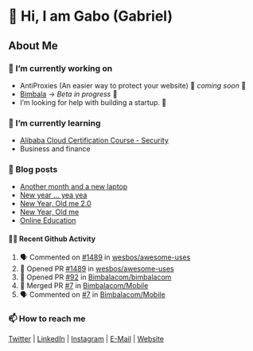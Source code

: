 

<!--
**mrgkanev/mrgkanev** is a ✨ _special_ ✨ repository because its `README.md` (this file) appears on your GitHub profile.

Here are some ideas to get you started:

-  ...
- 🌱 I’m currently learning ...
- 👯 I’m looking to collaborate on ...
- 🤔 I’m looking for help with ...
- 💬 Ask me about ...
- 📫 How to reach me: ...
- 😄 Pronouns: ...
- ⚡ Fun fact: ...
-->

# 👋 Hi, I am Gabo (Gabriel)

## About Me

### 🔭 I’m currently working on
- AntiProxies (An easier way to protect your website) 🚀 *coming soon* 🚀
- [Bimbala](https://bimbala.com/) -> *Beta in progress* 🚀
- I’m looking for help with building a startup. 🤔 

### 🌱 I’m currently learning
- [Alibaba Cloud Certification Course - Security](https://edu.alibabacloud.com/course/126)
- Business and finance

### 📖 Blog posts
<!-- BLOG-POST-LIST:START -->
- [Another month and a new laptop](https://mrgkanev.eu/blog/another-month-and-a-new-laptop/)
- [New year … yea yea](https://mrgkanev.eu/blog/new-year-yea-yea/)
- [New Year, Old me 2.0](https://mrgkanev.eu/blog/new-year-old-me-2-0/)
- [New Year, Old me](https://mrgkanev.eu/blog/new-year-old-me/)
- [Online Education](https://mrgkanev.eu/blog/online-education/)
<!-- BLOG-POST-LIST:END -->

#### 🧑‍💻 Recent Github Activity

<!--START_SECTION:activity-->
1. 🗣 Commented on [#1489](https://github.com/wesbos/awesome-uses/issues/1489) in [wesbos/awesome-uses](https://github.com/wesbos/awesome-uses)
2. 💪 Opened PR [#1489](https://github.com/wesbos/awesome-uses/pull/1489) in [wesbos/awesome-uses](https://github.com/wesbos/awesome-uses)
3. 💪 Opened PR [#92](https://github.com/Bimbalacom/bimbalacom/pull/92) in [Bimbalacom/bimbalacom](https://github.com/Bimbalacom/bimbalacom)
4. 🎉 Merged PR [#7](https://github.com/Bimbalacom/Mobile/pull/7) in [Bimbalacom/Mobile](https://github.com/Bimbalacom/Mobile)
5. 🗣 Commented on [#7](https://github.com/Bimbalacom/Mobile/issues/7) in [Bimbalacom/Mobile](https://github.com/Bimbalacom/Mobile)
<!--END_SECTION:activity-->


### 📫 How to reach me
[Twitter](https://twitter.com/mrgkanev) | [LinkedIn](https://www.linkedin.com/in/mrgkanev) | [Instagram](https://instagram.com/mrgkanev)  | [E-Mail](mailto:contact@mrgkanev.eu) | [Website](https://mrgkanev.eu)

